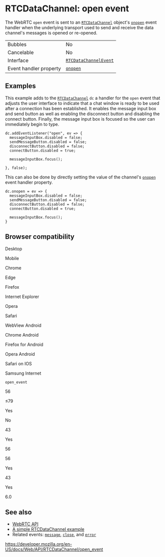 # RTCDataChannel: open event

The WebRTC `open` event is sent to an [`RTCDataChannel`](../rtcdatachannel) object's [`onopen`](onopen) event handler when the underlying transport used to send and receive the data channel's messages is opened or re-opened.

<table><tbody><tr class="odd"><td>Bubbles</td><td>No</td></tr><tr class="even"><td>Cancelable</td><td>No</td></tr><tr class="odd"><td>Interface</td><td><a href="../rtcdatachannelevent"><code>RTCDataChannelEvent</code></a></td></tr><tr class="even"><td>Event handler property</td><td><a href="onopen"><code>onopen</code></a></td></tr></tbody></table>

## Examples

This example adds to the [`RTCDataChannel`](../rtcdatachannel) `dc` a handler for the `open` event that adjusts the user interface to indicate that a chat window is ready to be used after a connection has been established. It enables the message input box and send button as well as enabling the disconnect button and disabling the connect button. Finally, the message input box is focused so the user can immediately begin to type.

    dc.addEventListener("open", ev => {
      messageInputBox.disabled = false;
      sendMessageButton.disabled = false;
      disconnectButton.disabled = false;
      connectButton.disabled = true;

      messageInputBox.focus();

    }, false);

This can also be done by directly setting the value of the channel's [`onopen`](onopen) event handler property.

    dc.onopen = ev => {
      messageInputBox.disabled = false;
      sendMessageButton.disabled = false;
      disconnectButton.disabled = false;
      connectButton.disabled = true;

      messageInputBox.focus();
    }

## Browser compatibility

Desktop

Mobile

Chrome

Edge

Firefox

Internet Explorer

Opera

Safari

WebView Android

Chrome Android

Firefox for Android

Opera Android

Safari on IOS

Samsung Internet

`open_event`

56

≤79

Yes

No

43

Yes

56

56

Yes

43

Yes

6.0

## See also

- [WebRTC API](../webrtc_api)
- [A simple RTCDataChannel example](../webrtc_api/simple_rtcdatachannel_sample)
- Related events: [`message`](message_event), [`close`](close_event), and [`error`](error_event)

<a href="https://developer.mozilla.org/en-US/docs/Web/API/RTCDataChannel/open_event" class="_attribution-link">https://developer.mozilla.org/en-US/docs/Web/API/RTCDataChannel/open_event</a>
